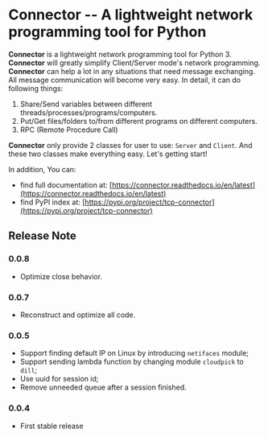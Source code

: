 # Connector -- A lightweight network programming tool for Python

**Connector** is a lightweight network programming tool for Python 3. **Connector** will greatly simplify Client/Server mode's network programming. **Connector** can help a lot in any situations that need message exchanging. All message communication will become very easy. In detail, it can do following things: 

1. Share/Send variables between different threads/processes/programs/computers.
2. Put/Get files/folders to/from different programs on different computers.
3. RPC (Remote Procedure Call)

**Connector** only provide 2 classes for user to use: ``Server`` and ``Client``. And these two classes make everything easy. Let's getting start!

In addition, You can:

* find full documentation at: [https://connector.readthedocs.io/en/latest](https://connector.readthedocs.io/en/latest)
* find PyPI index at: [https://pypi.org/project/tcp-connector](https://pypi.org/project/tcp-connector)

## Release Note

### 0.0.8
* Optimize close behavior.

### 0.0.7
* Reconstruct and optimize all code.

### 0.0.5
* Support finding default IP on Linux by introducing `netifaces` module;
* Support sending lambda function by changing module `cloudpick` to `dill`;
* Use uuid for session id;
* Remove unneeded queue after a session finished.

### 0.0.4
* First stable release